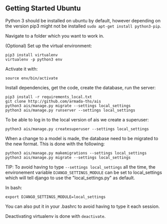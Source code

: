 ## Getting Started Ubuntu
Python 3 should be installed on ubuntu by default, however depending on the version pip3 might not be installed `sudo apt-get install python3-pip`.

Navigate to a folder which you want to work in.

(Optional) Set up the virtual environment:
```
pip3 install virtualenv
virtualenv -p python3 env
```
Activate it with:
```
source env/bin/activate
```

Install dependencies, get the code, create the database, run the server:
```
pip3 install -r requirements_local.txt
git clone http://github.com/armada-ths/ais
python3 ais/manage.py migrate --settings local_settings
python3 ais/manage.py runserver --settings local_settings
```
To be able to log in to the local version of ais we create a superuser:
```
python3 ais/manage.py createsuperuser --settings local_settings
```
When a change to a model is made, the database need to be migrated to the new format. This is done with the following:
```
python3 ais/manage.py makemigrations --settings local_settings
python3 ais/manage.py migrate --settings local_settings
```

TIP: To avoid having to type `--settings local_settings` all the time, the environement variable `DJANGO_SETTINGS_MODULE` can be set to local_settings which will tell django to use the "local_settings.py" as default.

In bash:
```
export DJANGO_SETTINGS_MODULE=local_settings
```
You can also put it in your .bashrc to avoid having to type it each session.

Deactivating virtualenv is done with `deactivate`.
